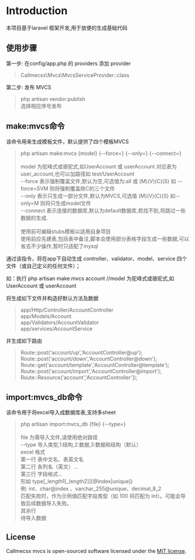 
# Introduction

本项目基于laravel 框架开发,用于放便的生成基础代码

## 使用步骤

第一步: 在config/app.php 的 providers 添加 provider
> Callmecsx\Mvcs\MvcsServiceProvider::class

第二步: 发布 MVCS

> php artisan vendor:publish \
> 选择相应序号发布

## make:mvcs命令

该命令用来生成模板文件，默认提供了四个模板MVCS

> php artisan make:mvcs {model} {--force=} {--only=} {--connect=} \
> \
> model 为驼峰式或骆驼式,如UserAccount 或 userAccount 对应表为 user_account,也可以加路径如 test/UserAccount \
> --force   表示强制覆盖文件,默认为空,可选值为:all 或 (M)(V)(C)(S) 如 --force=SVM 则将强制覆盖除C的三个文件 \
> --only    表示只生成一部分文件,默认为MVCS,可选值 (M)(V)(C)(S) 如--only=M 则将只生成model文件 \
> --connect 表示连接的数据库,默认为default数据库,若找不到,将跳过一些数据的生成. \
> \
> 使用前可编辑stubs模板以适用自身项目 \
> 使用前应先建表,包括表中备注,脚本会使用部分表格字段生成一些数据,可以省去不少操作,暂时只适配了mysql

通过该指令，将在app下自动生成 controller、validator、model、service 四个文件（或自己定义的任何文件）；

如：执行 php artisan make:mvcs account //model 为驼峰式或骆驼式,如UserAccount 或 userAccount

将生成如下文件并构造好默认方法及数据

> app/Http/Controller/AccountController \
> app/Models/Account \
> app/Validators/AccountValidator \
> app/services/AccountService

并生成如下路由

> Route::post('account/up','AccountController@up'); \
> Route::post('account/down','AccountController@down'); \
> Route::get('account/template','AccountController@template'); \
> Route::post('account/import','AccountController@import'); \
> Route::Resource('account','AccountController']);

## import:mvcs_db命令

该命令用于将excel导入成数据库表,支持多sheet

> php artisan import:mvcs_db {file} {--type=} \
> \
> file 为需导入文件,请使用绝对路径 \
> --type 导入类型,1:结构,2:数据,3:数据和结构（默认） \
> excel 格式 \
> 第一行 表中文名、表英文名 \
> 第二行 各列名（英文）... \
> 第三行 字段格式...\
> 形如 type[_length1[_length2]][@index|unique]) \
> 例: int、char@index 、varchar_255@unique、decimal_8_2 \
> 匹配失败时，作为示例值匹配字段类型（如 100 将匹配为 int）。可能会导致后续数据导入失败。 \
> 其余行 \
> 待导入数据

## License

Callmecsx mvcs is open-sourced software licensed under the [MIT license](http://opensource.org/licenses/MIT).
